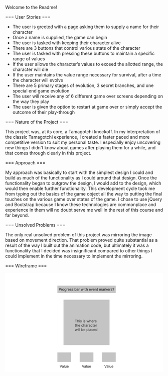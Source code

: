 Welcome to the Readme!

=== User Stories ===

- The user is greeted with a page asking them to supply a name for their character
- Once a name is supplied, the game can begin
- The user is tasked with keeping their character alive
- There are 3 buttons that control various stats of the character
- The user is tasked with pressing these buttons to maintain a specific range of values
- If the user allows the character’s values to exceed the allotted range, the character will die
- If the user maintains the value range necessary for survival, after a time the character will evolve
- There are 5 primary stages of evolution, 3 secret branches, and one special end game evolution
- The user will receive any of 6 different game over screens depending on the way they play
- The user is given the option to restart at game over or simply accept the outcome of their play-through

=== Nature of the Project ===

This project was, at its core, a Tamagotchi knockoff. In my interpretation of the classic Tamagotchi experience, I created a faster paced and more competitive version to suit my personal taste. I especially enjoy uncovering new things I didn't know about games after playing them for a while, and that comes through clearly in this project.

=== Approach ===

My approach was basically to start with the simplest design I could and build as much of the functionality as I could around that design. Once the functionality began to outgrow the design, I would add to the design, which would then enable further functionality. This development cycle took me from typing out the basics of the game object all the way to putting the final touches on the various game over states of the game. I chose to use jQuery and Bootstrap because I know these technologies are commonplace and experience in them will no doubt serve me well in the rest of this course and far beyond. 

=== Unsolved Problems ===

The only real unsolved problem of this project was mirroring the image based on movement direction. That problem proved quite substantial as a result of the way I built out the animation code, but ultimately it was a functionality that I decided was insignificant compared to other things I could implement in the time necessary to implement the mirroring.


=== Wireframe ===

![A wireframe of the page layout](/assets/wireframe.png "The rough page layout of the game")